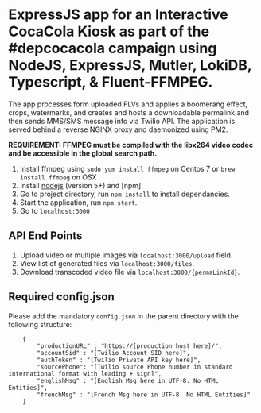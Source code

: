 # ExpressJS app for an Interactive CocaCola Kiosk as part of the #depcocacola campaign using NodeJS, ExpressJS, Mutler, LokiDB, Typescript, & Fluent-FFMPEG. 

The app processes form uploaded FLVs and applies a boomerang effect, crops, watermarks, and creates and hosts a downloadable permalink and then sends MMS/SMS message info via Twilio API. The application is served behind a reverse NGINX proxy and daemonized using PM2.  

**REQUIREMENT: FFMPEG must be compiled with the libx264 video codec and be accessible in the global search path.**

1. Install ffmpeg using `sudo yum install ffmpeg` on Centos 7 or `brew install ffmpeg` on OSX
2. Install [nodejs](https://nodejs.org/en/) (version 5+) and [npm].
3. Go to project directory, run `npm install` to install dependancies.
4. Start the application, run `npm start`.
5. Go to `localhost:3000`

## API End Points

1. Upload video or multiple images via `localhost:3000/upload` field.
2. View list of generated files via `localhost:3000/files`.
3. Download transcoded video file via `localhost:3000/{permaLinkId}`.

## Required config.json

Please add the mandatory `config.json` in the parent directory with the following structure:

```
    {
        "productionURL" : "https://[production host here]/",
        "accountSid" : "[Twilio Account SID here]",
        "authToken" : "[Twilio Private API key here]",
        "sourcePhone": "[Twilio source Phone number in standard international format with leading + sign]",
        "englishMsg" : "[English Msg here in UTF-8. No HTML Entities]",
        "frenchMsg" : "[French Msg here in UTF-8. No HTML Entities]"
    }
```
